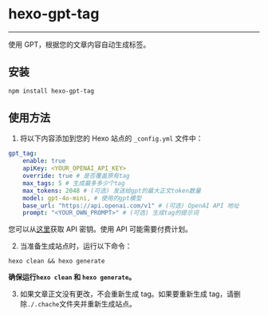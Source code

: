 # hexo-gpt-tag

---

使用 GPT，根据您的文章内容自动生成标签。

## 安装

```bash
npm install hexo-gpt-tag
```

## 使用方法

1.  将以下内容添加到您的 Hexo 站点的 `_config.yml` 文件中：

```yaml
gpt_tag:
    enable: true
    apiKey: <YOUR_OPENAI_API_KEY>
    override: true # 是否覆盖原有tag
    max_tags: 5 # 生成最多多少个tag
    max_tokens: 2048 # (可选) 发送给gpt的最大正文token数量
    model: gpt-4o-mini, # 使用的gpt模型
    base_url: "https://api.openai.com/v1" # (可选) OpenAI API 地址
    prompt: "<YOUR_OWN_PROMPT>" # (可选) 生成tag的提示词
```

您可以从[这里](https://platform.openai.com/account/api-keys)获取 API 密钥。使用 API 可能需要付费计划。

2.  当准备生成站点时，运行以下命令：

`hexo clean && hexo generate`

**确保运行`hexo clean` 和 `hexo generate`。**

3. 如果文章正文没有更改，不会重新生成 tag。如果要重新生成 tag，请删除`./.chache`文件夹并重新生成站点。
